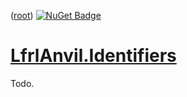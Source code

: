﻿([root](https://github.com/CalionVarduk/LfrlAnvil/blob/main/readme.md))
[![NuGet Badge](https://buildstats.info/nuget/LfrlAnvil.Identifiers)](https://www.nuget.org/packages/LfrlAnvil.Identifiers/)

# [LfrlAnvil.Identifiers](https://github.com/CalionVarduk/LfrlAnvil/tree/main/src/LfrlAnvil.Identifiers)

Todo.
